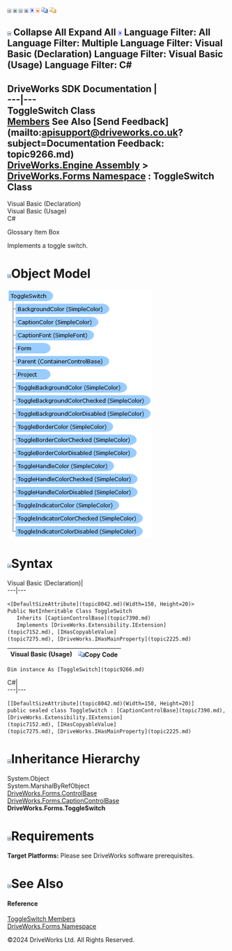 ![](dotnetimages/collapse.gif) ![](dotnetimages/expand.gif) ![](dotnetimages/collapse.gif) ![](dotnetimages/expand.gif) ![](dotnetimages/drpdown.gif) ![](dotnetimages/drpdown_orange.gif) ![](dotnetimages/copycode.gif) ![](dotnetimages/copycodeHighlight.gif)

![](dotnetimages/collapse.gif) Collapse All Expand All ![](dotnetimages/drpdown.gif) Language Filter: All  Language Filter: Multiple  Language Filter: Visual Basic (Declaration) Language Filter: Visual Basic (Usage) Language Filter: C#  
---  
DriveWorks SDK Documentation  |   
---|---  
ToggleSwitch Class   
[Members](topic9267.md) See Also [Send Feedback](mailto:apisupport@driveworks.co.uk?subject=Documentation Feedback: topic9266.md)  
[DriveWorks.Engine Assembly](topic2156.md) > [DriveWorks.Forms Namespace](topic7266.md) : ToggleSwitch Class  
---  
  
Visual Basic (Declaration)    
Visual Basic (Usage)    
C# 

Glossary Item Box

Implements a toggle switch. 

# ![](dotnetimages/collapse.gif)Object Model

![](dotnetdiagramimages/image444.png)

# ![](dotnetimages/collapse.gif)Syntax

Visual Basic (Declaration)|   
---|---  
      
    
    <[DefaultSizeAttribute](topic8042.md)(Width=150, Height=20)>
    Public NotInheritable Class ToggleSwitch 
       Inherits [CaptionControlBase](topic7390.md)
       Implements [DriveWorks.Extensibility.IExtension](topic7152.md), [IHasCopyableValue](topic7275.md), [DriveWorks.IHasMainProperty](topic2225.md)   
  
Visual Basic (Usage)| ![](dotnetimages/copycode.gif)Copy Code  
---|---  
      
    
    Dim instance As [ToggleSwitch](topic9266.md)  
  
C#|   
---|---  
      
    
    [[DefaultSizeAttribute](topic8042.md)(Width=150, Height=20)]
    public sealed class ToggleSwitch : [CaptionControlBase](topic7390.md), [DriveWorks.Extensibility.IExtension](topic7152.md), [IHasCopyableValue](topic7275.md), [DriveWorks.IHasMainProperty](topic2225.md)    
  
# ![](dotnetimages/collapse.gif)Inheritance Hierarchy

System.Object  
System.MarshalByRefObject  
[DriveWorks.Forms.ControlBase](topic7698.md)  
[DriveWorks.Forms.CaptionControlBase](topic7390.md)  
**DriveWorks.Forms.ToggleSwitch**  


# ![](dotnetimages/collapse.gif)Requirements

**Target Platforms:** Please see DriveWorks software prerequisites.

# ![](dotnetimages/collapse.gif)See Also

#### Reference

[ToggleSwitch Members](topic9267.md)   
[DriveWorks.Forms Namespace](topic7266.md)

©2024 DriveWorks Ltd. All Rights Reserved.
